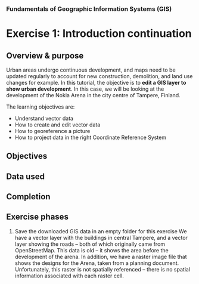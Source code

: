 ### Fundamentals of Geographic Information Systems (GIS)

# Exercise 1: Introduction continuation



## Overview & purpose
Urban areas undergo continuous development, and maps need to be updated regularly to account for new construction, demolition, and land use changes for example. In this tutorial, the objective is to **edit a GIS layer to show urban development**. In this case, we will be looking at the development of the Nokia Arena in the city centre of Tampere, Finland. 

The learning objectives are:
- Understand vector data
- How to create and edit vector data
- How to georeference a picture
- How to project data in the right Coordinate Reference System

## Objectives

## Data used

## Completion

## Exercise phases

1. Save the downloaded GIS data in an empty folder for this exercise
We have a vector layer with the buildings in central Tampere, and a vector layer showing the roads – both of which originally came from OpenStreetMap. This data is old – it shows the area before the development of the arena. In addition, we have a raster image file that shows the designs for the Arena, taken from a planning document. Unfortunately, this raster is not spatially referenced – there is no spatial information associated with each raster cell.

<!--stackedit_data:
eyJkaXNjdXNzaW9ucyI6eyJXcmFjeFYwYVZSSlI0SUp5Ijp7In
N0YXJ0Ijo2NzMsImVuZCI6NjgzLCJ0ZXh0IjoiT2JqZWN0aXZl
cyJ9LCJBR0NsRE1hanRLVkZGZ0x6Ijp7InN0YXJ0Ijo2ODUsIm
VuZCI6Njk3LCJ0ZXh0IjoiIyMgRGF0YSB1c2VkIn0sIjB2TE9q
dlFUYVdYVHp2aUgiOnsic3RhcnQiOjY5OSwiZW5kIjo3MTIsIn
RleHQiOiIjIyBDb21wbGV0aW9uIn19LCJjb21tZW50cyI6eyJo
NzY0bVdIYjNKWTd1MU5NIjp7ImRpc2N1c3Npb25JZCI6IldyYW
N4VjBhVlJKUjRJSnkiLCJzdWIiOiJnaDo0MDMwNDc4OCIsInRl
eHQiOiJDb21lIGJhY2sgdG8gdGhpcyBhZnRlciBmaW5pc2hpbm
cgdGhlIGV4ZXJjaXNlIHBoYXNlIiwiY3JlYXRlZCI6MTY4NjIw
MjMwMDA5MH0sIkFRaTZ1UFRJb1QyRzlDNVIiOnsiZGlzY3Vzc2
lvbklkIjoiQUdDbERNYWp0S1ZGRmdMeiIsInN1YiI6ImdoOjQw
MzA0Nzg4IiwidGV4dCI6IlNhbWUgYXMgYWJvdmUiLCJjcmVhdG
VkIjoxNjg2MjAyMzIxNDEwfSwiTjlBNjZHMGkyUVFVRUc2biI6
eyJkaXNjdXNzaW9uSWQiOiIwdkxPanZRVGFXWFR6dmlIIiwic3
ViIjoiZ2g6NDAzMDQ3ODgiLCJ0ZXh0IjoiU2FtZSBhcyBhYm92
ZSIsImNyZWF0ZWQiOjE2ODYyMDIzMjk0ODJ9fSwiaGlzdG9yeS
I6Wy0xNDE5NzQxNDQyLC0yMTQ5MzcyMzEsMTE0NDMwNjkxMF19

-->